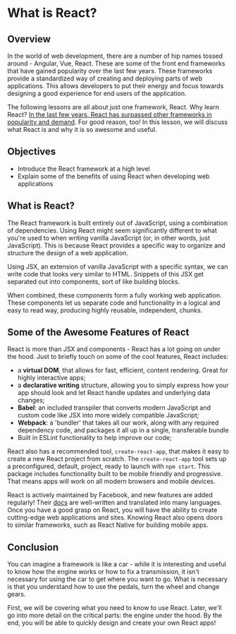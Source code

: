 # What is React?


## Overview

In the world of web development, there are a number of hip names tossed around -
Angular, Vue, React. These are some of the front end frameworks that have gained
popularity over the last few years. These frameworks provide a standardized way
of creating and deploying parts of web applications. This allows developers to
put their energy and focus towards designing a good experience for end users of
the application.

The following lessons are all about just one framework, React. Why learn React?
[In the last few years, React has surpassed other frameworks in popularity and
demand](https://gist.github.com/tkrotoff/b1caa4c3a185629299ec234d2314e190). For good reason, too! In this lesson, we will discuss what React is and why it is so awesome and useful.

## Objectives

- Introduce the React framework at a high level
- Explain some of the benefits of using React when developing web applications


## What is React?

The React framework is built entirely out of JavaScript, using a combination of
dependencies. Using React might seem significantly different to what you're
used to when writing vanilla JavaScript (or, in other words, just JavaScript). This is because React provides a
specific way to organize and structure the design of a web application.

Using JSX, an extension of vanilla JavaScript with a specific syntax, we can
write code that looks very similar to HTML. Snippets of this JSX get separated
out into components, sort of like building blocks. 

When combined, these components form a fully working web application. These
components let us separate code and functionality in a logical and easy to read
way, producing highly reusable, independent, chunks.


## Some of the Awesome Features of React

React is more than JSX and components - React has a lot going on under the
hood. Just to briefly touch on some of the cool features, React includes:

- a **virtual DOM**, that allows for fast, efficient, content rendering. Great for
highly interactive apps;
- a **declarative writing** structure, allowing you to simply express how your app
should look and let React handle updates and underlying data changes;
- **Babel**: an included transpiler that converts modern JavaScript and custom
code like JSX into more widely compatible JavaScript;
- **Webpack**: a 'bundler' that takes all our work, along with any required dependency
code, and packages it all up in a single, transferable bundle
- Built in ESLint functionality to help improve our code;

React also has a recommended tool, `create-react-app`, that makes it easy to
create a new React project from scratch. The `create-react-app` tool sets up
a preconfigured, default, project, ready to launch with `npm start`. This package
includes functionality built to be mobile friendly and progressive. That means apps
will work on all modern browsers and mobile devices. 

React is actively maintained by Facebook, and new features are added regularly! Their [docs](https://reactjs.org/) are well-written and translated into many languages. Once you have a good grasp on React, you will have the ability to create cutting-edge web applications and sites. Knowing React also opens doors to similar frameworks, such as React Native for building mobile apps.


## Conclusion

You can imagine a framework is like a car - while it is interesting and useful
to know how the engine works or how to fix a transmission, it isn't necessary
for using the car to get where you want to go. What is necessary is that you
understand how to use the pedals, turn the wheel and change gears.

First, we will be covering what you need to know to use React. Later, we'll go
into more detail on the critical parts: the engine under the hood. By the end,
you will be able to quickly design and create your own React apps!
